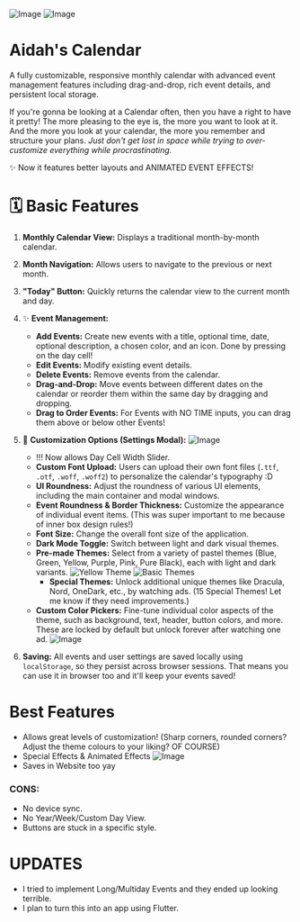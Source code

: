 ![Image](https://github.com/user-attachments/assets/ac9f5f81-e779-4af6-8e56-d788f04673f7)
![Image](https://github.com/user-attachments/assets/8f68d084-fa00-44f4-b45f-4a9ecc288364)
# Aidah's Calendar
A fully customizable, responsive monthly calendar with advanced event management features including drag-and-drop, rich event details, and persistent local storage.

If you're gonna be looking at a Calendar often, then you have a right to have it pretty! The more pleasing to the eye is, the more you want to look at it. And the more you look at your calendar, the more you remember and structure your plans. *Just don't get lost in space while trying to over-customize everything while procrastinating.*

✨ Now it features better layouts and ANIMATED EVENT EFFECTS!
# 🗓️ Basic Features
1. **Monthly Calendar View:** Displays a traditional month-by-month calendar.
2. **Month Navigation:** Allows users to navigate to the previous or next month.
3. **"Today" Button:** Quickly returns the calendar view to the current month and day.

4. ✨ **Event Management:**
    * **Add Events:** Create new events with a title, optional time, date, optional description, a chosen color, and an icon. Done by pressing on the day cell!
    * **Edit Events:** Modify existing event details.
    * **Delete Events:** Remove events from the calendar.
    * **Drag-and-Drop:** Move events between different dates on the calendar or reorder them within the same day by dragging and dropping.
    * **Drag to Order Events:** For Events with NO TIME inputs, you can drag them above or below other Events!
5. 🎨 **Customization Options (Settings Modal):**
![Image](https://github.com/user-attachments/assets/a89e7553-a869-47f7-8546-b344f76c7b32)
    * !!! Now allows Day Cell Width Slider.
    * **Custom Font Upload:** Users can upload their own font files (`.ttf`, `.otf`, `.woff`, `.woff2`) to personalize the calendar's typography :D
    * **UI Roundness:** Adjust the roundness of various UI elements, including the main container and modal windows.
    * **Event Roundness & Border Thickness:** Customize the appearance of individual event items. (This was super important to me because of inner box design rules!)
    * **Font Size:** Change the overall font size of the application.
    * **Dark Mode Toggle:** Switch between light and dark visual themes.
    * **Pre-made Themes:** Select from a variety of pastel themes (Blue, Green, Yellow, Purple, Pink, Pure Black), each with light and dark variants.
![Yellow Theme](https://github.com/user-attachments/assets/dd06429e-d4f1-4520-9b4f-a6ba145d515a)
![Basic Themes](https://github.com/user-attachments/assets/78d95e64-afa0-4d2d-a5b1-89060399f4e0)
        * **Special Themes:** Unlock additional unique themes like Dracula, Nord, OneDark, etc., by watching ads. (15 Special Themes! Let me know if they need improvements.)
    * **Custom Color Pickers:** Fine-tune individual color aspects of the theme, such as background, text, header, button colors, and more. These are locked by default but unlock forever after watching one ad.
![Image](https://github.com/user-attachments/assets/b481a3bc-1b90-4d9c-98b1-32869b08770c)
6. **Saving:** All events and user settings are saved locally using `localStorage`, so they persist across browser sessions. That means you can use it in browser too and it'll keep your events saved!
# Best Features
- Allows great levels of customization! (Sharp corners, rounded corners? Adjust the theme colours to your liking? OF COURSE)
- Special Effects & Animated Effects
![Image](https://github.com/user-attachments/assets/b8d97bd0-9b4e-4377-a43a-3864d4c0ee70)
- Saves in Website too yay

### CONS:
- No device sync.
- No Year/Week/Custom Day View.
- Buttons are stuck in a specific style.

# UPDATES
- I tried to implement Long/Multiday Events and they ended up looking terrible.
- I plan to turn this into an app using Flutter.
